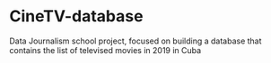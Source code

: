 # CineTV-database
Data Journalism school project, focused on building a database that contains the list of televised movies in 2019 in Cuba

